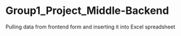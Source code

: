 # Group1_Project_Middle-Backend
Pulling data from frontend form and inserting it into Excel spreadsheet
